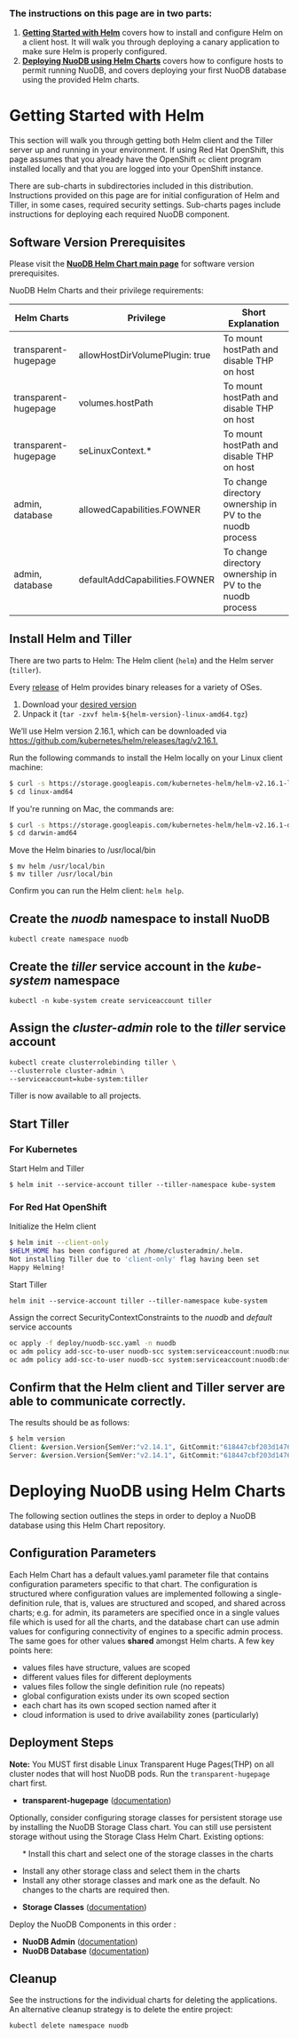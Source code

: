 ### The instructions on this page are in two parts:

1. **[Getting Started with Helm][4]** covers how to install and configure Helm on a client host. It will walk you through deploying a canary application to make sure Helm is properly configured.
2. **[Deploying NuoDB using Helm Charts][5]** covers how to configure hosts to permit running NuoDB, and covers deploying your first NuoDB database using the provided Helm charts.

# Getting Started with Helm 

This section will walk you through getting both Helm client and the Tiller server up and running in your environment. If using Red Hat OpenShift, this page assumes that you already have the OpenShift `oc` client program installed locally and that you are logged into your OpenShift instance.

There are sub-charts in subdirectories included in this distribution. Instructions provided on this page are for initial configuration of Helm and Tiller, in some cases, required security settings. Sub-charts pages include instructions for deploying each required NuoDB component.

## Software Version Prerequisites

Please visit the **[NuoDB Helm Chart main page][6]** for software version prerequisites.

NuoDB Helm Charts and their privilege requirements:

| Helm Charts | Privilege | Short Explanation |
| ----- | ----------- | ------ |
| transparent-hugepage| allowHostDirVolumePlugin: true | To mount hostPath and disable THP on host|
| transparent-hugepage| volumes.hostPath | To mount hostPath and disable THP on host|
| transparent-hugepage| seLinuxContext.* | To mount hostPath and disable THP on host|
| admin, database| allowedCapabilities.FOWNER | To change directory ownership in PV to the nuodb process|
| admin, database| defaultAddCapabilities.FOWNER | To change directory ownership in PV to the nuodb process|


## Install Helm and Tiller

There are two parts to Helm: The Helm client (`helm`) and the Helm server (`tiller`). 

Every [release][2] of Helm provides binary releases for a variety of OSes. 

1. Download your [desired version][2]
2. Unpack it (`tar -zxvf helm-${helm-version}-linux-amd64.tgz`)

We’ll use Helm version 2.16.1, which can be downloaded via <https://github.com/kubernetes/helm/releases/tag/v2.16.1.>

Run the following commands to install the Helm locally on your Linux client machine:
```bash
$ curl -s https://storage.googleapis.com/kubernetes-helm/helm-v2.16.1-linux-amd64.tar.gz | tar xz
$ cd linux-amd64
```

If you're running on Mac, the commands are:
```bash
$ curl -s https://storage.googleapis.com/kubernetes-helm/helm-v2.16.1-darwin-amd64.tar.gz | tar xz
$ cd darwin-amd64
```

Move the Helm binaries to /usr/local/bin
```
$ mv helm /usr/local/bin
$ mv tiller /usr/local/bin
```

Confirm you can run the Helm client: `helm help`.


## Create the _nuodb_ namespace to install NuoDB

```
kubectl create namespace nuodb
```

## Create the _tiller_ service account in the _kube-system_ namespace 

```
kubectl -n kube-system create serviceaccount tiller
```

## Assign the _cluster-admin_ role to the _tiller_ service account
```bash
kubectl create clusterrolebinding tiller \
--clusterrole cluster-admin \
--serviceaccount=kube-system:tiller
```

Tiller is now available to all projects.

## Start Tiller

### For Kubernetes

Start Helm and Tiller 

```
$ helm init --service-account tiller --tiller-namespace kube-system
```

### For Red Hat OpenShift

Initialize the Helm client

```bash
$ helm init --client-only
$HELM_HOME has been configured at /home/clusteradmin/.helm.
Not installing Tiller due to 'client-only' flag having been set
Happy Helming!
```

Start Tiller 

```
helm init --service-account tiller --tiller-namespace kube-system
```

Assign the correct SecurityContextConstraints to the _nuodb_ and _default_ service accounts

```bash
oc apply -f deploy/nuodb-scc.yaml -n nuodb
oc adm policy add-scc-to-user nuodb-scc system:serviceaccount:nuodb:nuodb -n nuodb
oc adm policy add-scc-to-user nuodb-scc system:serviceaccount:nuodb:default -n nuodb
```

## Confirm that the Helm client and Tiller server are able to communicate correctly. 

The results should be as follows:

```bash
$ helm version
Client: &version.Version{SemVer:"v2.14.1", GitCommit:"618447cbf203d147601b4b9bd7f8c37a5d39fbb4", GitTreeState:"clean"}
Server: &version.Version{SemVer:"v2.14.1", GitCommit:"618447cbf203d147601b4b9bd7f8c37a5d39fbb4", GitTreeState:"clean"}
```


# Deploying NuoDB using Helm Charts

The following section outlines the steps in order to deploy a NuoDB database using this Helm Chart repository.

## Configuration Parameters

Each Helm Chart has a default values.yaml parameter file that contains configuration parameters specific to that chart. The configuration is structured where configuration values are implemented following a single-definition rule, that is, values are structured and scoped, and shared across charts; e.g. for admin, its parameters are specified once in a single values file which is used for all the charts, and the database chart can use admin values for configuring connectivity of engines to a specific admin process. The same goes for other values **shared** amongst Helm charts. A few key points here:

- values files have structure, values are scoped
- different values files for different deployments
- values files follow the single definition rule (no repeats)
- global configuration exists under its own scoped section
- each chart has its own scoped section named after it
- cloud information is used to drive availability zones (particularly)

## Deployment Steps

**Note:** You MUST first disable Linux Transparent Huge Pages(THP) on all cluster nodes that will host NuoDB pods. Run the `transparent-hugepage` chart first.

- **transparent-hugepage** ([documentation](transparent-hugepage/README.md))

Optionally, consider configuring storage classes for persistent storage use by installing the NuoDB Storage Class chart. You can still use persistent storage without using the Storage Class Helm Chart. Existing options: 

&nbsp;&nbsp;&nbsp;&nbsp;&nbsp;&nbsp;* Install this chart and select one of the storage classes in the charts
* Install any other storage class and select them in the charts
* Install any other storage classes and mark one as the default. No changes to the charts are required then.


- **Storage Classes** ([documentation](storage-class/README.md)) 

Deploy the NuoDB Components in this order : 

- **NuoDB Admin** ([documentation](admin/README.md)) 
- **NuoDB Database** ([documentation](database/README.md)) 


## Cleanup

See the instructions for the individual charts for deleting the applications.
An alternative cleanup strategy is to delete the entire project:

`kubectl delete namespace nuodb`

[1]: https://helm.sh/docs/using_helm/
[2]: https://github.com/helm/helm/releases
[4]: #getting-started-with-helm
[5]: #deploying-nuodb-using-helm-charts
[6]: https://github.com/nuodb/nuodb-helm-charts#software-release-requirements

